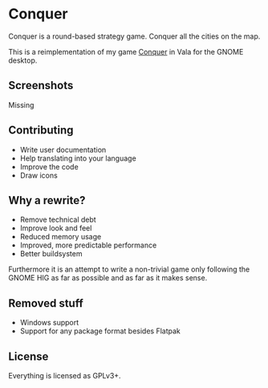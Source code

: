 # Conquer

Conquer is a round-based strategy game. Conquer all the cities on the map.

This is a reimplementation of my game [Conquer](https://github.com/JCWasmx86/Conquer) in Vala for the GNOME desktop.

## Screenshots
Missing

## Contributing
- Write user documentation
- Help translating into your language
- Improve the code
- Draw icons

## Why a rewrite?
- Remove technical debt
- Improve look and feel
- Reduced memory usage
- Improved, more predictable performance
- Better buildsystem

Furthermore it is an attempt to write a non-trivial game only following the GNOME HIG as far as possible and
as far as it makes sense.

## Removed stuff
- Windows support
- Support for any package format besides Flatpak

## License
Everything is licensed as GPLv3+.
